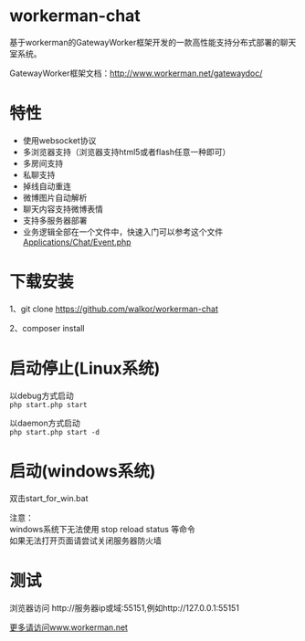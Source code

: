 workerman-chat
=======
基于workerman的GatewayWorker框架开发的一款高性能支持分布式部署的聊天室系统。

GatewayWorker框架文档：http://www.workerman.net/gatewaydoc/

 特性
======
 * 使用websocket协议
 * 多浏览器支持（浏览器支持html5或者flash任意一种即可）
 * 多房间支持
 * 私聊支持
 * 掉线自动重连
 * 微博图片自动解析
 * 聊天内容支持微博表情
 * 支持多服务器部署
 * 业务逻辑全部在一个文件中，快速入门可以参考这个文件[Applications/Chat/Event.php](https://github.com/walkor/workerman-chat/blob/master/Applications/Chat/Event.php)   
  
下载安装
=====
1、git clone https://github.com/walkor/workerman-chat

2、composer install

启动停止(Linux系统)
=====
以debug方式启动  
```php start.php start  ```

以daemon方式启动  
```php start.php start -d ```

启动(windows系统)
======
双击start_for_win.bat  

注意：  
windows系统下无法使用 stop reload status 等命令  
如果无法打开页面请尝试关闭服务器防火墙  

测试
=======
浏览器访问 http://服务器ip或域:55151,例如http://127.0.0.1:55151

 [更多请访问www.workerman.net](http://www.workerman.net/workerman-chat)
